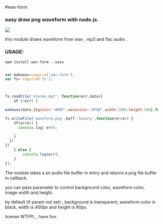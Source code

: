 #wav-form

### easy draw png waveform with node.js.

<img class="resp" src="https://azopcorp.com/images/waveform.png">

this module draws waveform from wav , mp3 and flac audio .

### USAGE:

```
npm install wav-form --save

```


```javascript

var makewav=require('wav-form');
var fs= require('fs');



fs.readFile('stereo.mp3', function(err,data){
    if (!err) {

makewav(data,{bgcolor:"#00F",wavecolor:"#f00",width:1000,height:300},function(buff){

fs.writeFile('waveform.png',buff,'binary',function(error) {
    if(error) {
      console.log( err);

    }
  })
})
    } else {
        console.log(err);
    }
});


```

The module takes a an audio file buffer in entry and returns a png file buffer in callback.

you can pass parameter to control background color, waveform color, image width and height.

by default (if param not set) , background is transparent, waveform color is black, width is 400px and height is 80px.


license WTFPL , have fun.

